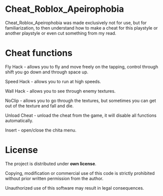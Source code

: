# Cheat_Roblox_Apeirophobia

Cheat_Roblox_Apeirophobia was made exclusively not for use, but for familiarization, to then understand how to make a cheat for this playstyle or another playstyle or even cut something from my read.

# Cheat functions
Fly Hack - allows you to fly and move freely on the tapping, control through shift you go down and through space up.

Speed Hack - allows you to run at high speeds.

Wall Hack - allows you to see through enemy textures.

NoClip - allows you to go through the textures, but sometimes you can get out of the texture and fall and die.

Unload Cheat - unload the cheat from the game, it will disable all functions automatically.

Insert - open/close the chita menu.

# License
The project is distributed under **own license**.

Copying, modification or commercial use of this code is strictly prohibited without prior written permission from the author.

Unauthorized use of this software may result in legal consequences.

